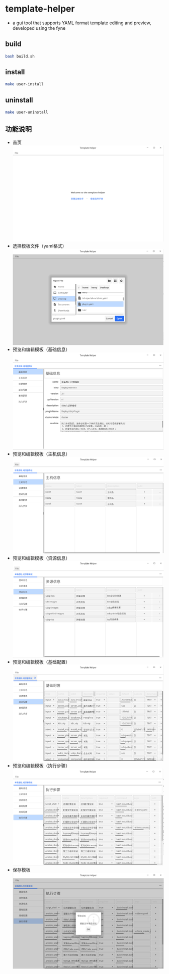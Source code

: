 # template-helper
* a gui tool that supports YAML format template editing and preview, developed using the fyne

## build
```bash
bash build.sh
```

## install
```bash
make user-install
```

## uninstall
```bash
make user-uninstall
```


## 功能说明
- 首页
  ![image](./data/images/1.png)
- 选择模板文件（yaml格式）
  ![image](./data/images/2.png)
- 预览和编辑模板（基础信息）
  ![image](./data/images/3.png)
- 预览和编辑模板（主机信息）
  ![image](./data/images/4.png)
- 预览和编辑模板（资源信息）
  ![image](./data/images/5.png)
- 预览和编辑模板（基础配置）
  ![image](./data/images/6.png)
- 预览和编辑模板（执行步骤）
  ![image](./data/images/7.png)
- 保存模板
  ![image](./data/images/8.png)    
